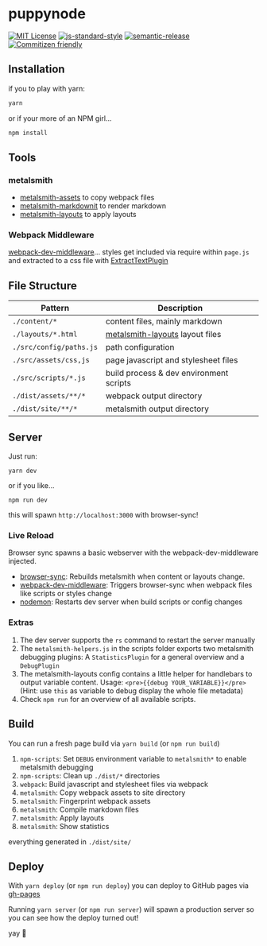 # puppynode

[![MIT License](https://img.shields.io/badge/license-MIT-blue.svg)](https://axe312.mit-license.org)
[![js-standard-style](https://img.shields.io/badge/code%20style-standard-brightgreen.svg?style=flat)](https://github.com/feross/standard)
[![semantic-release](https://img.shields.io/badge/%F0%9F%93%A6%F0%9F%9A%80-semantic--release-e10079.svg)](https://github.com/semantic-release/semantic-release)
[![Commitizen friendly](https://img.shields.io/badge/commitizen-friendly-brightgreen.svg)](http://commitizen.github.io/cz-cli/)

## Installation

if you to play with yarn:

```js
yarn
```

or if your more of an NPM girl...

```js
npm install
```


##  Tools


### metalsmith

* [metalsmith-assets](https://github.com/treygriffith/metalsmith-assets) to copy webpack files
* [metalsmith-markdownit](https://github.com/segmentio/metalsmith-markdown) to render markdown
* [metalsmith-layouts](https://github.com/superwolff/metalsmith-layouts) to apply layouts


### Webpack Middleware


[webpack-dev-middleware](https://github.com/webpack/webpack-dev-middleware)... styles get included via require within `page.js` and extracted to a css file with [ExtractTextPlugin](https://github.com/webpack-contrib/extract-text-webpack-plugin)

##  File Structure
|Pattern|Description|
|-|-|
|`./content/*` | content files, mainly markdown |
|`./layouts/*.html` | [metalsmith-layouts](https://github.com/superwolff/metalsmith-layouts) layout files|
|`./src/config/paths.js` | path configuration
|`./src/assets/css,js` | page javascript and stylesheet files|
|`./src/scripts/*.js`  | build process & dev environment scripts|
|`./dist/assets/**/*` | webpack output directory|
|`./dist/site/**/*` | metalsmith output directory|

## Server
Just run:

```
yarn dev
```

or if you like...

```
npm run dev
```
this will spawn `http://localhost:3000` with browser-sync!
<br>

### Live Reload

Browser sync spawns a basic webserver with the webpack-dev-middleware injected.

* [browser-sync](https://browsersync.io/): Rebuilds metalsmith when content or layouts change.
* [webpack-dev-middleware](https://github.com/webpack/webpack-dev-middleware): Triggers browser-sync when webpack files like scripts or styles change
* [nodemon](https://github.com/remy/nodemon): Restarts dev server when build scripts or config changes

### Extras

1. The dev server supports the `rs` command to restart the server manually
2. The `metalsmith-helpers.js` in the scripts folder exports two metalsmith debugging plugins: A `StatisticsPlugin` for a general overview and a `DebugPlugin`
3. The metalsmith-layouts config contains a little helper for handlebars to output variable content. Usage: `<pre>{{debug YOUR_VARIABLE}}</pre>` (Hint: use `this` as variable to debug display the whole file metadata)
4. Check `npm run` for an overview of all available scripts.

## Build

You can run a fresh page build via `yarn build` (or `npm run build`)

1. `npm-scripts`: Set `DEBUG` environment variable to `metalsmith*` to enable metalsmith debugging
2. `npm-scripts`: Clean up `./dist/*` directories
3. `webpack`: Build javascript and stylesheet files via webpack
4. `metalsmith`: Copy webpack assets to site directory
5. `metalsmith`: Fingerprint webpack assets
6. `metalsmith`: Compile markdown files
7. `metalsmith`: Apply layouts
8. `metalsmith`: Show statistics

everything generated in `./dist/site/`

## Deploy

With `yarn deploy` (or `npm run deploy`) you can deploy to GitHub pages via [gh-pages](https://www.npmjs.com/package/gh-pages)

Running `yarn server` (or `npm run server`) will spawn a production server so you can see how the deploy turned out!


yay :peach:
